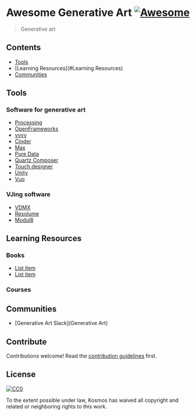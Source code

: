 # Awesome Generative Art [![Awesome](https://cdn.rawgit.com/sindresorhus/awesome/d7305f38d29fed78fa85652e3a63e154dd8e8829/media/badge.svg)](https://github.com/sindresorhus/awesome)

> Generative art


## Contents

- [Tools](#tools)
- [Learning Resources](#Learning Resources)
- [Communities](#Communities)


## Tools

### Software for generative art

- [Processing](https://processing.org/)
- [OpenFrameworks](http://openframeworks.cc/)
- [vvvv](https://vvvv.org/)
- [Cinder](https://libcinder.org/)
- [Max](https://cycling74.com/products/max/)
- [Pure Data](https://puredata.info/)
- [Quartz Composer](https://developer.apple.com/library/content/documentation/GraphicsImaging/Conceptual/QuartzComposerUserGuide/qc_intro/qc_intro.html)
- [Touch designer](http://www.derivative.ca/)
- [Unity](https://unity3d.com/)
- [Vuo](http://vuo.org/)

### VJing software

- [VDMX](https://vidvox.net/)
- [Resolume](https://resolume.com/)
- [Modul8](http://www.modul8.ch/)
 

## Learning Resources

### Books

- [List item](http://example.com)
- [List item](http://example.com)

### Courses

## Communities

- [Generative Art Slack](Generative Art)

## Contribute

Contributions welcome! Read the [contribution guidelines](contributing.md) first.


## License

[![CC0](http://mirrors.creativecommons.org/presskit/buttons/88x31/svg/cc-zero.svg)](http://creativecommons.org/publicdomain/zero/1.0)

To the extent possible under law, Kosmos has waived all copyright and
related or neighboring rights to this work.
